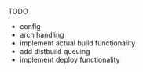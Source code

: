 TODO
- config
- arch handling
- implement actual build functionality
- add distbuild queuing
- implement deploy functionality